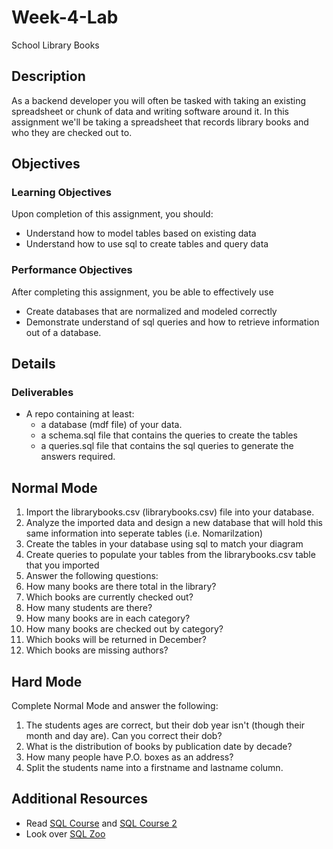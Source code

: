# Week-4-Lab
School Library Books

## Description
As a backend developer you will often be tasked with taking an existing spreadsheet or chunk of data and writing software around it. In this assignment we'll be taking a spreadsheet that records library books and who they are checked out to.

## Objectives

### Learning Objectives

Upon completion of this assignment, you should:

* Understand how to model tables based on existing data
* Understand how to use sql to create tables and query data

### Performance Objectives

After completing this assignment, you be able to effectively use

* Create databases that are normalized and modeled correctly
* Demonstrate understand of sql queries and how to retrieve information out of a database.

## Details

### Deliverables

* A repo containing at least:
  * a database (mdf file) of your data.
  * a schema.sql file that contains the queries to create the tables
  * a queries.sql file that contains the sql queries to generate the answers required.


## Normal Mode

1. Import the librarybooks.csv (librarybooks.csv) file into your database.
2. Analyze the imported data and design a new database that will hold this same information into seperate tables (i.e. Nomarilzation)
3. Create the tables in your database using sql to match your diagram
4. Create queries to populate your tables from the librarybooks.csv table that you imported
5. Answer the following questions:
  1. How many books are there total in the library?
  2. Which books are currently checked out?
  3. How many students are there?
  4. How many books are in each category?
  5. How many books are checked out by category?
  6. Which books will be returned in December?
  7. Which books are missing authors?
 

## Hard Mode

Complete Normal Mode and answer the following:

1. The students ages are correct, but their dob year isn't (though their month and day are). Can you correct their dob?
2. What is the distribution of books by publication date by decade?
3. How many people have P.O. boxes as an address?
4. Split the students name into a firstname and lastname column.

## Additional Resources

* Read [SQL Course](http://sqlcourse.com/) and [SQL Course 2](http://sqlcourse2.com/) 
* Look over [SQL Zoo](http://sqlzoo.net/)

